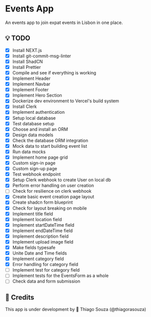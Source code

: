 # Events App

An events app to join expat events in Lisbon in one place.

## :bulb: TODO

- [x] Install NEXT.js
- [x] Install git-commit-msg-linter
- [x] Install ShadCN
- [x] Install Prettier
- [x] Compile and see if everything is working
- [x] Implement Header
- [x] Implement Navbar
- [x] Implement Footer
- [x] Implement Hero Section
- [x] Dockerize dev environment to Vercel's build system
- [x] Install Clerk
- [x] Implement authentication
- [x] Setup local database
- [x] Test database setup
- [x] Choose and install an ORM
- [x] Design data models
- [x] Check the database ORM integration
- [x] Mock data to start building event list
- [x] Run data mocks
- [x] Implement home page grid
- [x] Custom sign-in page
- [x] Custom sign-up page
- [x] Test webhook endpoint
- [x] Setup Clerk webhook to create User on local db
- [x] Perform error handling on user creation
- [ ] Check for resilience on clerk webhook
- [x] Create basic event creation page layout
- [x] Create shadcn form blueprint
- [x] Check for layout breaking on mobile
- [x] Implement title field
- [x] Implement location field
- [x] Implement startDateTime field
- [x] Implement endDateTime field
- [x] Implement description field
- [x] Implement upload image field
- [x] Make fields typesafe
- [x] Unite Date and Time fields
- [x] Implement category field
- [x] Error handling for category field
- [ ] Implement test for category field
- [ ] Implement tests for the EventsForm as a whole
- [ ] Check data and form submission

## :wrench: Credits

This app is under development by :rocket: Thiago Souza (@thiagorasouza)
